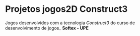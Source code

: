 # Projetos jogos2D Construct3
 Jogos desenvolvidos com a tecnologia *Construct3* do curso de desenvolvimento de jogos_ **Softex - UPE**
